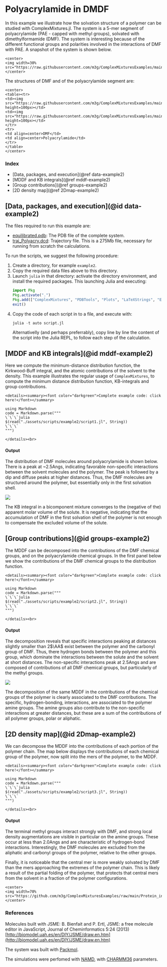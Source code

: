 # Polyacrylamide in DMDF

In this example we illustrate how the solvation structure of a polymer can be studied with ComplexMixtures.jl. The system is a 5-mer segment of polyacrylamide (PAE - capped with methyl groups), solvated with dimethylformamide (DMF). The system is interesting because of the different functional groups and polarities involved in the interactions of DMF with PAE. A snapshot of the system is shown below.

```@raw html
<center>
<img width=30% src="https://raw.githubusercontent.com/m3g/ComplexMixturesExamples/main/Polyacrylamide_in_DMF/system.png">
</center>
```

The structures of DMF and of the polyacrylamide segment are:

```@raw html
<center>
<table><tr>
<td><img src="https://raw.githubusercontent.com/m3g/ComplexMixturesExamples/main/Polyacrylamide_in_DMF/simulation/dmf.png" height=100px></td>
<td><img src="https://raw.githubusercontent.com/m3g/ComplexMixturesExamples/main/Polyacrylamide_in_DMF/simulation/polyacrylamide.png" height=100px></td>
</tr>
<tr>
<td align=center>DMF</td>
<td align=center>Polyacrylamide</td>
</tr>
</table>
</center>
```

### Index

- [Data, packages, and execution](@ref data-example2)
- [MDDF and KB integrals](@ref mddf-example2)
- [Group contributions](@ref groups-example2)
- [2D density map](@ref 2Dmap-example2)

## [Data, packages, and execution](@id data-example2)

The files required to run this example are:

- [equilibrated.pdb](https://raw.githubusercontent.com/m3g/ComplexMixturesExamples/main/Polyacrylamide_in_DMF/simulation/equilibrated.pdb): The PDB file of the complete system.
- [traj_Polyacry.dcd](https://www.dropbox.com/scl/fi/jwafhgxaxuzsybw3y8txd/traj_Polyacry.dcd?rlkey=p4bn65m0pkuebpfm0hf158cdm&dl=0): Trajectory file. This is a 275Mb file, necessary for running from scratch the calculations.

To run the scripts, we suggest the following procedure:

1. Create a directory, for example `example2`.
2. Copy the required data files above to this directory.
3. Launch `julia` in that directory: activate the directory environment, and install the required packages. This launching Julia and executing:
   ```julia
   import Pkg 
   Pkg.activate(".")
   Pkg.add(["ComplexMixtures", "PDBTools", "Plots", "LaTeXStrings", "EasyFit"])
   exit()
   ```
4. Copy the code of each script in to a file, and execute with:
   ```julia
   julia -t auto script.jl
   ```
   Alternativelly (and perhaps preferrably), copy line by line the content of the script into
   the Julia REPL, to follow each step of the calculation.

## [MDDF and KB integrals](@id mddf-example2)

Here we compute the minimum-distance distribution function, the Kirkwood-Buff integral, and the atomic contributions of the solvent to the density.
This example illustrates the regular usage of `ComplexMixtures`, to compute the minimum distance distribution function, KB-integrals and group contributions. 

```@raw html
<details><summary><font color="darkgreen">Complete example code: click here!</font></summary>
```
```@eval
using Markdown
code = Markdown.parse("""
\`\`\`julia
$(read("./assets/scripts/example2/script1.jl", String))
\`\`\`
""")
```
```@raw html
</details><br>
```

#### Output 

The distribution of DMF molecules around polyacrylamide is shown below. There is a peak at ~2.5Angs, indicating favorable non-specific interactions between the solvent molecules and the polymer. The peak is followed by a dip and diffuse peaks at higher distances. Thus, the DMF molecules are structured around the polymer, but essentially only in the first solvation shell.  

![](https://raw.githubusercontent.com/m3g/ComplexMixturesExamples/main/Polyacrylamide_in_DMF/results/mddf_kb.png)

The KB integral in a bicomponent mixture converges to the (negative of the) apparent molar volume of the solute. It is negative, indicating that the accumulation of DMF in the first solvation shell of the polymer is not enough to compensate the excluded volume of the solute. 

## [Group contributions](@id groups-example2)

The MDDF can be decomposed into the contributions of the DMF chemical groups, and on the polyacrylamide chemical groups. In the first panel below we show the contributions of the DMF chemical groups to the distribution function.

```@raw html
<details><summary><font color="darkgreen">Complete example code: click here!</font></summary>
```
```@eval
using Markdown
code = Markdown.parse("""
\`\`\`julia
$(read("./assets/scripts/example2/script2.jl", String))
\`\`\`
""")
```
```@raw html
</details><br>
```

#### Output 

The decomposition reveals that specific interactions peaking at distances slightly smaller than 2$\AA$ exist between the polymer and the carbonyl group of DMF. Thus, there hydrogen bonds between the polymer and this group, which dominate the interactions between the solute and the solvent at short distances. The non-specific interactions peak at 2.5Angs and are composed of contributions of all DMF chemical groups, but particularly of the methyl groups.

![](https://raw.githubusercontent.com/m3g/ComplexMixturesExamples/main/Polyacrylamide_in_DMF/results/mddf_groups.png)

The decomposition of the same MDDF in the contributions of the chemical groups of the polymer is clearly associated to the DMF contributions. The specific, hydrogen-bonding, interactions, are associated to the polymer amine groups. The amine groups also contribute to the non-specific interactions at greater distances, but these are a sum of the contributions of all polymer groups, polar or aliphatic.

## [2D density map](@id 2Dmap-example2)

We can decompose the MDDF into the contributions of each portion of the polymer chain. The map below displays the contributions of each chemical group of the polymer, now split into the mers of the polymer, to the MDDF.

```@raw html
<details><summary><font color="darkgreen">Complete example code: click here!</font></summary>
```
```@eval
using Markdown
code = Markdown.parse("""
\`\`\`julia
$(read("./assets/scripts/example2/script3.jl", String))
\`\`\`
""")
```
```@raw html
</details><br>
```

#### Output 

The terminal methyl groups interact strongly with DMF, and strong local density augmentations are visible in particular on the amine groups. These occur at less than 2.0Angs and are characteristic of hydrogen-bond interactions. Interestingly, the DMF molecules are excluded from the aliphatic and carbonyl groups of the polymer, relative to the other groups.

Finally, it is noticeable that the central mer is more weakly solvated by DMF than the mers approaching the extremes of the polymer chain. This is likely a result of the partial folding of the polymer, that protects that central mers from the solvent in a fraction of the polymer configurations.

```@raw html
<center>
<img width=70% src="https://github.com/m3g/ComplexMixturesExamples/raw/main/Protein_in_Glycerol/Density2D/density2D.png">
</center>
```

### References

Molecules built with JSME: B. Bienfait and P. Ertl, JSME: a free molecule editor in JavaScript, Journal of Cheminformatics 5:24 (2013)
[http://biomodel.uah.es/en/DIY/JSME/draw.en.htm](http://biomodel.uah.es/en/DIY/JSME/draw.en.htm)

The system was built with [Packmol](http://m3g.iqm.unicamp.br/packmol).

The simulations were perfomed with [NAMD](https://www.ks.uiuc.edu/Research/namd/), with [CHARMM36](https://www.charmm.org) parameters. 